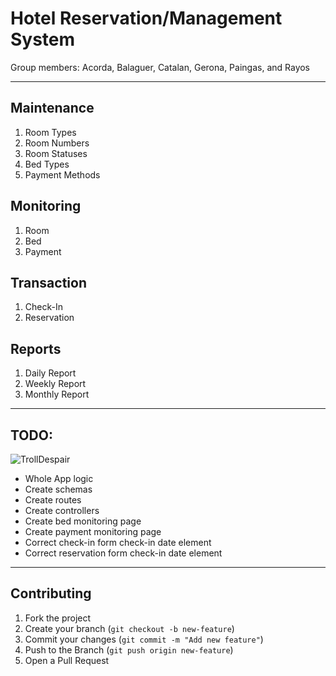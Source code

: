 # Hotel Reservation/Management System

Group members:
Acorda, Balaguer, Catalan, Gerona, Paingas, and Rayos

---

## Maintenance

1. Room Types
2. Room Numbers
3. Room Statuses
4. Bed Types
5. Payment Methods

## Monitoring

1. Room
2. Bed
3. Payment

## Transaction

1. Check-In
2. Reservation

## Reports

1. Daily Report
2. Weekly Report
3. Monthly Report

---

## TODO:

![TrollDespair](https://cdn.betterttv.net/emote/6024574d2eae5518bece2ddd/3x)

- Whole App logic
- Create schemas
- Create routes
- Create controllers
- Create bed monitoring page
- Create payment monitoring page
- Correct check-in form check-in date element
- Correct reservation form check-in date element

---

## Contributing

1. Fork the project
2. Create your branch (`git checkout -b new-feature`)
3. Commit your changes (`git commit -m "Add new feature"`)
4. Push to the Branch (`git push origin new-feature`)
5. Open a Pull Request
